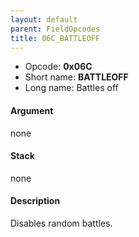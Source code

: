 ```yaml
---
layout: default
parent: FieldOpcodes
title: 06C_BATTLEOFF
---
```


-   Opcode: **0x06C**
-   Short name: **BATTLEOFF**
-   Long name: Battles off

#### Argument

none

#### Stack

none

#### Description

Disables random battles.
